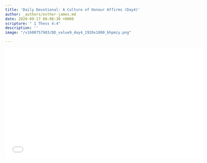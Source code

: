 ```yaml
---
title: 'Daily Devotional: A Culture of Honour Affirms (Day4)'
author: _authors/esther-james.md
date: 2020-09-17 08:08:30 +0000
scripture: " 1 Thess 4:4"
description: ''
image: "/v1600757983/DD_value9_day4_1920x1080_bhpmzy.png"

---
```

<iframe src="[https://player.vimeo.com/video/458878878](https://player.vimeo.com/video/458878878 "https://player.vimeo.com/video/458878878")" width="640" height="360" frameborder="0" allow="autoplay; fullscreen" allowfullscreen></iframe>